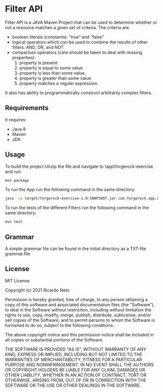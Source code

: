 # Filter API

Filter API is a JAVA Maven Project that can be used to determine whether or not a resource matches a given set of criteria. The criteria are:

- boolean literals (constants): “true” and “false”
- logical operators which can be used to combine the results of other filters: AND, OR, and NOT
- comparison operators (care should be taken to deal with missing properties):
   1. property is present
   2. property is equal to some value
   3. property is less than some value. 
   4. property is greater than some value
   5. property matches a regular expression.

It also has ability to programmatically construct arbitrarily complex filters.

## Requirements

It requires:
- Java 8
- Maven
- JDK

## Usage

To build the project Unzip the file and navigate to \app\forgerock-exercise and run:

```bash
mvn package
```
To run the App run the following command in the same directory:

```bash
java -cp target/forgerock-exercise-1.0-SNAPSHOT.jar com.forgerock.app.App
```

To run the tests of the different Filters run the following command in the same directory:

```bash
mvn test
```

## Grammar

A simple grammar file can be found in the initial directory as a TXT-file grammar.file

## License
MIT License

Copyright (c) 2021 Ricardo Neto

Permission is hereby granted, free of charge, to any person obtaining a copy
of this software and associated documentation files (the "Software"), to deal
in the Software without restriction, including without limitation the rights
to use, copy, modify, merge, publish, distribute, sublicense, and/or sell
copies of the Software, and to permit persons to whom the Software is
furnished to do so, subject to the following conditions:

The above copyright notice and this permission notice shall be included in all
copies or substantial portions of the Software.

THE SOFTWARE IS PROVIDED "AS IS", WITHOUT WARRANTY OF ANY KIND, EXPRESS OR
IMPLIED, INCLUDING BUT NOT LIMITED TO THE WARRANTIES OF MERCHANTABILITY,
FITNESS FOR A PARTICULAR PURPOSE AND NONINFRINGEMENT. IN NO EVENT SHALL THE
AUTHORS OR COPYRIGHT HOLDERS BE LIABLE FOR ANY CLAIM, DAMAGES OR OTHER
LIABILITY, WHETHER IN AN ACTION OF CONTRACT, TORT OR OTHERWISE, ARISING FROM,
OUT OF OR IN CONNECTION WITH THE SOFTWARE OR THE USE OR OTHER DEALINGS IN THE
SOFTWARE.
